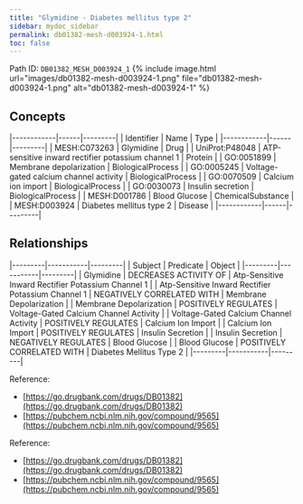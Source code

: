 ```yaml
---
title: "Glymidine - Diabetes mellitus type 2"
sidebar: mydoc_sidebar
permalink: db01382-mesh-d003924-1.html
toc: false 
---
```



Path ID: `DB01382_MESH_D003924_1`
{% include image.html url="images/db01382-mesh-d003924-1.png" file="db01382-mesh-d003924-1.png" alt="db01382-mesh-d003924-1" %}

## Concepts

|------------|------|---------|
| Identifier | Name | Type    |
|------------|------|---------|
| MESH:C073263 | Glymidine | Drug |
| UniProt:P48048 | ATP-sensitive inward rectifier potassium channel 1 | Protein |
| GO:0051899 | Membrane depolarization | BiologicalProcess |
| GO:0005245 | Voltage-gated calcium channel activity | BiologicalProcess |
| GO:0070509 | Calcium ion import | BiologicalProcess |
| GO:0030073 | Insulin secretion | BiologicalProcess |
| MESH:D001786 | Blood Glucose | ChemicalSubstance |
| MESH:D003924 | Diabetes mellitus type 2 | Disease |
|------------|------|---------|

## Relationships

|---------|-----------|---------|
| Subject | Predicate | Object  |
|---------|-----------|---------|
| Glymidine | DECREASES ACTIVITY OF | Atp-Sensitive Inward Rectifier Potassium Channel 1 |
| Atp-Sensitive Inward Rectifier Potassium Channel 1 | NEGATIVELY CORRELATED WITH | Membrane Depolarization |
| Membrane Depolarization | POSITIVELY REGULATES | Voltage-Gated Calcium Channel Activity |
| Voltage-Gated Calcium Channel Activity | POSITIVELY REGULATES | Calcium Ion Import |
| Calcium Ion Import | POSITIVELY REGULATES | Insulin Secretion |
| Insulin Secretion | NEGATIVELY REGULATES | Blood Glucose |
| Blood Glucose | POSITIVELY CORRELATED WITH | Diabetes Mellitus Type 2 |
|---------|-----------|---------|

Reference: 
  - [https://go.drugbank.com/drugs/DB01382](https://go.drugbank.com/drugs/DB01382)
  - [https://pubchem.ncbi.nlm.nih.gov/compound/9565](https://pubchem.ncbi.nlm.nih.gov/compound/9565)

Reference: 
  - [https://go.drugbank.com/drugs/DB01382](https://go.drugbank.com/drugs/DB01382)
  - [https://pubchem.ncbi.nlm.nih.gov/compound/9565](https://pubchem.ncbi.nlm.nih.gov/compound/9565)
